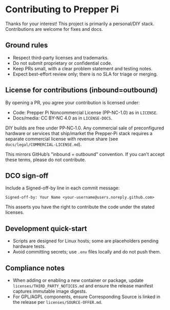 # Contributing to Prepper Pi

Thanks for your interest! This project is primarily a personal/DIY stack. Contributions are welcome for fixes and docs.

## Ground rules
- Respect third-party licenses and trademarks.
- Do not submit proprietary or confidential code.
- Keep PRs small, with a clear problem statement and testing notes.
- Expect best-effort review only; there is no SLA for triage or merging.

## License for contributions (inbound=outbound)
By opening a PR, you agree your contribution is licensed under:
- Code: Prepper Pi Noncommercial License (PP-NC-1.0) as in `LICENSE`.
- Docs/media: CC BY-NC 4.0 as in `LICENSE-DOCS`.

DIY builds are free under PP‑NC‑1.0. Any commercial sale of preconfigured hardware or services that ship/market the Prepper‑Pi stack requires a separate commercial license with revenue share (see `docs/legal/COMMERCIAL-LICENSE.md`).

This mirrors GitHub’s "inbound = outbound" convention. If you can’t accept these terms, please do not contribute.

## DCO sign-off
Include a Signed-off-by line in each commit message:

```
Signed-off-by: Your Name <your-username@users.noreply.github.com>
```

This asserts you have the right to contribute the code under the stated licenses.

## Development quick-start
- Scripts are designed for Linux hosts; some are placeholders pending hardware tests.
- Avoid committing secrets; use `.env` files locally and do not push them.

## Compliance notes
- When adding or enabling a new container or package, update `licenses/THIRD_PARTY_NOTICES.md` and ensure the release manifest captures immutable image digests.
- For GPL/AGPL components, ensure Corresponding Source is linked in the release per `licenses/SOURCE-OFFER.md`.